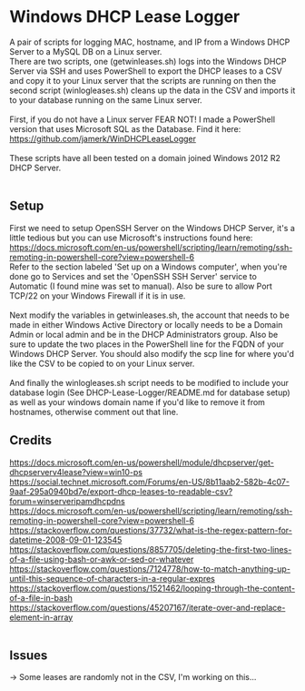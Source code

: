 # Windows DHCP Lease Logger
A pair of scripts for logging MAC, hostname, and IP from a Windows DHCP Server to a MySQL DB on a Linux server.<br>
There are two scripts, one (getwinleases.sh) logs into the Windows DHCP Server via SSH and uses PowerShell to export the DHCP leases to a CSV and copy it to your Linux server that the scripts are running on then the second script (winlogleases.sh) cleans up the data in the CSV and imports it to your database running on the same Linux server.<br><br>
First, if you do not have a Linux server FEAR NOT! I made a PowerShell version that uses Microsoft SQL as the Database. Find it here: https://github.com/jamerk/WinDHCPLeaseLogger <br><br>
These scripts have all been tested on a domain joined Windows 2012 R2 DHCP Server.<br><br>
## Setup
First we need to setup OpenSSH Server on the Windows DHCP Server, it's a little tedious but you can use Microsoft's instructions found here: https://docs.microsoft.com/en-us/powershell/scripting/learn/remoting/ssh-remoting-in-powershell-core?view=powershell-6<br>
Refer to the section labeled 'Set up on a Windows computer', when you're done go to Services and set the 'OpenSSH SSH Server' service to Automatic (I found mine was set to manual). Also be sure to allow Port TCP/22 on your Windows Firewall if it is in use.<br><br>
Next modify the variables in getwinleases.sh, the account that needs to be made in either Windows Active Directory or locally needs to be a Domain Admin or local admin and be in the DHCP Administrators group. Also be sure to update the two places in the PowerShell line for the FQDN of your Windows DHCP Server. You should also modify the scp line for where you'd like the CSV to be copied to on your Linux server.<br><br>
And finally the winlogleases.sh script needs to be modified to include your database login (See DHCP-Lease-Logger/README.md for database setup) as well as your windows domain name if you'd like to remove it from hostnames, otherwise comment out that line.<br>
## Credits
https://docs.microsoft.com/en-us/powershell/module/dhcpserver/get-dhcpserverv4lease?view=win10-ps<br>
https://social.technet.microsoft.com/Forums/en-US/8b11aab2-582b-4c07-9aaf-295a0940bd7e/export-dhcp-leases-to-readable-csv?forum=winserveripamdhcpdns<br>
https://docs.microsoft.com/en-us/powershell/scripting/learn/remoting/ssh-remoting-in-powershell-core?view=powershell-6<br>
https://stackoverflow.com/questions/37732/what-is-the-regex-pattern-for-datetime-2008-09-01-123545<br>
https://stackoverflow.com/questions/8857705/deleting-the-first-two-lines-of-a-file-using-bash-or-awk-or-sed-or-whatever<br>
https://stackoverflow.com/questions/7124778/how-to-match-anything-up-until-this-sequence-of-characters-in-a-regular-expres<br>
https://stackoverflow.com/questions/1521462/looping-through-the-content-of-a-file-in-bash<br>
https://stackoverflow.com/questions/45207167/iterate-over-and-replace-element-in-array<br><br>

## Issues
-> Some leases are randomly not in the CSV, I'm working on this... <br><br>
